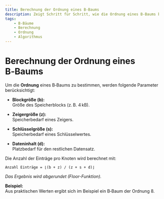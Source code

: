 ```yaml
---
title: Berechnung der Ordnung eines B‑Baums
description: Zeigt Schritt für Schritt, wie die Ordnung eines B‑Baums berechnet wird, illustriert durch eine ASCII-Formel.
tags:
    - B‑Bäume
    - Berechnung
    - Ordnung
    - Algorithmus
---
```


# Berechnung der Ordnung eines B‑Baums

Um die **Ordnung** eines B‑Baums zu bestimmen, werden folgende Parameter berücksichtigt:

- **Blockgröße (b):**  
  Größe des Speicherblocks (z. B. 4 kB).

- **Zeigergröße (z):**  
  Speicherbedarf eines Zeigers.

- **Schlüsselgröße (s):**  
  Speicherbedarf eines Schlüsselwertes.

- **Dateninhalt (d):**  
  Platzbedarf für den restlichen Datensatz.

Die Anzahl der Einträge pro Knoten wird berechnet mit:
```
Anzahl Einträge = ⌊(b + z) / (z + s + d)⌋
```
_Das Ergebnis wird abgerundet (Floor-Funktion)._  

**Beispiel:**  
Aus praktischen Werten ergibt sich im Beispiel ein B‑Baum der Ordnung 8.

